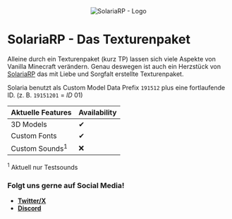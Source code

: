 <div align="center">
  <img src="https://i.imgur.com/vVe5btN.png" alt="SolariaRP - Logo" />
</div>

# SolariaRP - Das Texturenpaket

Alleine durch ein Texturenpaket (kurz TP) lassen sich viele Aspekte von Vanilla Minecraft verändern.
Genau deswegen ist auch ein Herzstück von [SolariaRP](https://x.com/SolariaMCRP) das mit Liebe und Sorgfalt erstellte Texturenpaket.

Solaria benutzt als Custom Model Data Prefix `191512` plus eine fortlaufende ID.
(z. B. `19151201` = *ID* 01) 

| Aktuelle Features             | Availability |
|-------------------------------|--------------|
| 3D Models                     | ✔            |
| Custom Fonts                  | ✔            |
| Custom Sounds<sup>1</sup>     | ❌           |

<sup>1</sup> Aktuell nur Testsounds

### Folgt uns gerne auf Social Media!

- [**Twitter/X**](https://x.com/SolariaMCRP) 
- [**Discord**](https://discord.gg/GAxsDVUGwM)


